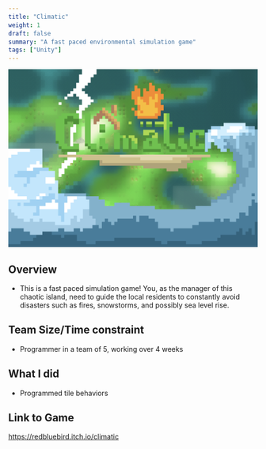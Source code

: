 ```yaml
---
title: "Climatic"
weight: 1
draft: false
summary: "A fast paced environmental simulation game"
tags: ["Unity"]
---
```

<p><img src="featured.png" width="640" height = "360"></p>

## Overview
- This is a fast paced simulation game! You, as the manager of this chaotic island, need to guide the local residents to constantly avoid disasters such as fires, snowstorms, and possibly sea level rise.

## Team Size/Time constraint
- Programmer in a team of 5, working over 4 weeks

## What I did
- Programmed tile behaviors

## Link to Game

https://redbluebird.itch.io/climatic
